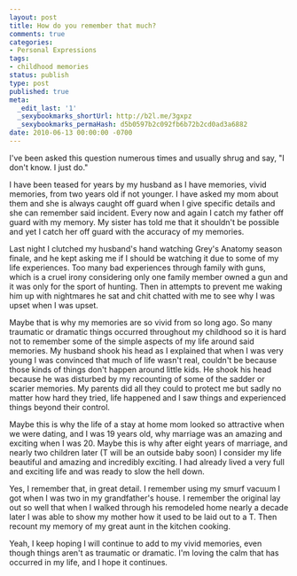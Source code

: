 ```yaml
---
layout: post
title: How do you remember that much?
comments: true
categories:
- Personal Expressions
tags:
- childhood memories
status: publish
type: post
published: true
meta:
  _edit_last: '1'
  _sexybookmarks_shortUrl: http://b2l.me/3gxpz
  _sexybookmarks_permaHash: d5b0597b2c092fb6b72b2cd0ad3a6882
date: 2010-06-13 00:00:00 -0700
---
```

I've been asked this question numerous times and usually shrug and say, "I don't know.  I just do."  

I have been teased for years by my husband as I have memories, vivid memories, from two years old if not younger.  I have asked my mom about them and she is always caught off guard when I give specific details and she can remember said incident.  Every now and again I catch my father off guard with my memory.  My sister has told me that it shouldn't be possible and yet I catch her off guard with the accuracy of my memories.  

Last night I clutched my husband's hand watching Grey's Anatomy season finale, and he kept asking me if I should be watching it due to some of my life experiences.  Too many bad experiences through family with guns, which is a cruel irony considering only one family member owned a gun and it was only for the sport of hunting.  Then in attempts to prevent me waking him up with nightmares he sat and chit chatted with me to see why I was upset when I was upset.

Maybe that is why my memories are so vivid from so long ago.  So many traumatic or dramatic things occurred throughout my childhood so it is hard not to remember some of the simple aspects of my life around said memories.   My husband shook his head as I explained that when I was very young I was convinced that much of life wasn't real, couldn't be because those kinds of things don't happen around little kids.  He shook his head because he was disturbed by my recounting of some of the sadder or scarier memories.  My parents did all they could to protect me but sadly no matter how hard they tried, life happened and I saw things and experienced things beyond their control.  

Maybe this is why the life of a stay at home mom looked so attractive when we were dating, and I was 19 years old, why marriage was an amazing and exciting when I was 20.  Maybe this is why after eight years of marriage, and nearly two children later (T will be an outside baby soon) I consider my life beautiful and amazing and incredibly exciting.  I had already lived a very full and exciting life and was ready to slow the hell down.

Yes, I remember that, in great detail.  I remember using my smurf vacuum I got when I was two in my grandfather's house.  I remember the original lay out so well that when I walked through his remodeled home nearly a decade later I was able to show my mother how it used to be laid out to a T.  Then recount my memory of my great aunt in the kitchen cooking.  

Yeah, I keep hoping I will continue to add to my vivid memories, even though things  aren't as traumatic or dramatic.  I'm loving the calm that has occurred in my life, and I hope it continues.
